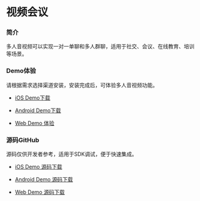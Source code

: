 # 视频会议

### 简介

多人音视频可以实现一对一单聊和多人群聊，适用于社交、会议、在线教育、培训等场景。

### Demo体验

请根据需求选择渠道安装，安装完成后，可体验多人音视频功能。

- [iOS Demo下载](https://www.pgyer.com/xoTQ)

- [Android Demo下载](https://www.pgyer.com/eU0U)

- [Web Demo 体验](https://beyond.anyrtc.io/demo/meeting)

### 源码GitHub

源码仅供开发者参考，适用于SDK调试，便于快速集成。

- [iOS Demo 源码下载](https://github.com/anyRTC/anyRTC-Meeting-iOS)

- [Android Demo 源码下载](https://github.com/anyRTC/anyRTC-Meeting-Android)

- [Web Demo 源码下载](https://github.com/anyRTC/anyRTC-Meeting-Web)




